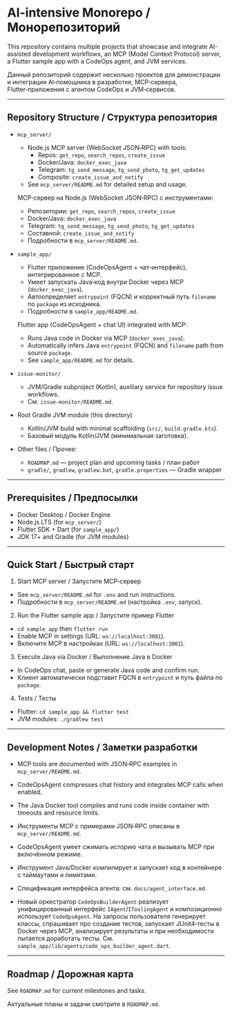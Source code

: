 # AI-intensive Monorepo / Монорепозиторий

This repository contains multiple projects that showcase and integrate AI-assisted development workflows, an MCP (Model Context Protocol) server, a Flutter sample app with a CodeOps agent, and JVM services.

Данный репозиторий содержит несколько проектов для демонстрации и интеграции AI‑помощника в разработке, MCP‑сервера, Flutter‑приложения с агентом CodeOps и JVM‑сервисов.

---

## Repository Structure / Структура репозитория

- `mcp_server/`
  - Node.js MCP server (WebSocket JSON‑RPC) with tools:
    - Repos: `get_repo`, `search_repos`, `create_issue`
    - Docker/Java: `docker_exec_java`
    - Telegram: `tg_send_message`, `tg_send_photo`, `tg_get_updates`
    - Composite: `create_issue_and_notify`
  - See `mcp_server/README.md` for detailed setup and usage.
  
  MCP‑сервер на Node.js (WebSocket JSON‑RPC) с инструментами:
  - Репозитории: `get_repo`, `search_repos`, `create_issue`
  - Docker/Java: `docker_exec_java`
  - Telegram: `tg_send_message`, `tg_send_photo`, `tg_get_updates`
  - Составной: `create_issue_and_notify`
  - Подробности в `mcp_server/README.md`.

- `sample_app/`
  - Flutter приложение (CodeOpsAgent + чат‑интерфейс), интегрированное с MCP.
  - Умеет запускать Java‑код внутри Docker через MCP (`docker_exec_java`).
  - Автоопределяет `entrypoint` (FQCN) и корректный путь `filename` по `package` из исходника.
  - Подробности в `sample_app/README.md`.
  
  Flutter app (CodeOpsAgent + chat UI) integrated with MCP:
  - Runs Java code in Docker via MCP (`docker_exec_java`).
  - Automatically infers Java `entrypoint` (FQCN) and `filename` path from source `package`.
  - See `sample_app/README.md` for details.

- `issue-monitor/`
  - JVM/Gradle subproject (Kotlin), auxiliary service for repository issue workflows.
  - См. `issue-monitor/README.md`.

- Root Gradle JVM module (this directory)
  - Kotlin/JVM build with minimal scaffolding (`src/`, `build.gradle.kts`).
  - Базовый модуль Kotlin/JVM (минимальная заготовка).

- Other files / Прочее:
  - `ROADMAP.md` — project plan and upcoming tasks / план работ
  - `gradle/`, `gradlew`, `gradlew.bat`, `gradle.properties` — Gradle wrapper

---

## Prerequisites / Предпосылки

- Docker Desktop / Docker Engine
- Node.js LTS (for `mcp_server/`)
- Flutter SDK + Dart (for `sample_app/`)
- JDK 17+ and Gradle (for JVM modules)

---

## Quick Start / Быстрый старт

1) Start MCP server / Запустите MCP‑сервер
- See `mcp_server/README.md` for `.env` and run instructions.
- Подробности в `mcp_server/README.md` (настройка `.env`, запуск).

2) Run the Flutter sample app / Запустите пример Flutter
- `cd sample_app` then `flutter run`
- Enable MCP in settings (URL: `ws://localhost:3001`).
- Включите MCP в настройках (URL: `ws://localhost:3001`).

3) Execute Java via Docker / Выполнение Java в Docker
- In CodeOps chat, paste or generate Java code and confirm run.
- Клиент автоматически подставит FQCN в `entrypoint` и путь файла по `package`.

4) Tests / Тесты
- Flutter: `cd sample_app && flutter test`
- JVM modules: `./gradlew test`

---

## Development Notes / Заметки разработки

- MCP tools are documented with JSON‑RPC examples in `mcp_server/README.md`.
- CodeOpsAgent compresses chat history and integrates MCP calls when enabled.
- The Java Docker tool compiles and runs code inside container with timeouts and resource limits.

- Инструменты MCP с примерами JSON‑RPC описаны в `mcp_server/README.md`.
- CodeOpsAgent умеет сжимать историю чата и вызывать MCP при включённом режиме.
- Инструмент Java/Docker компилирует и запускает код в контейнере с таймаутами и лимитами.
 - Спецификация интерфейса агента: см. `docs/agent_interface.md`.
 - Новый оркестратор `CodeOpsBuilderAgent` реализует унифицированный интерфейс `IAgent`/`IToolingAgent` и композиционно использует `CodeOpsAgent`.
   На запросы пользователя генерирует классы, спрашивает про создание тестов, запускает JUnit4‑тесты в Docker через MCP, анализирует
   результаты и при необходимости пытается доработать тесты. См. `sample_app/lib/agents/code_ops_builder_agent.dart`.

---

## Roadmap / Дорожная карта

See `ROADMAP.md` for current milestones and tasks.

Актуальные планы и задачи смотрите в `ROADMAP.md`.
